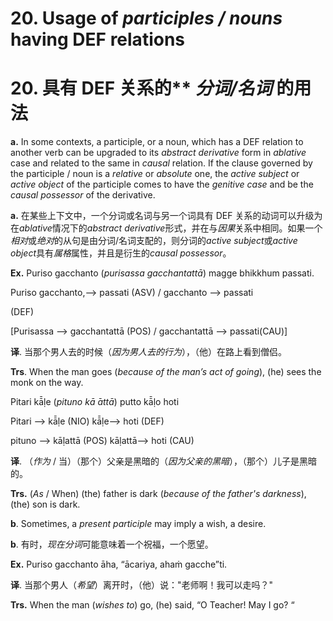 # **20. Usage of** *participles / nouns* having DEF relations 

# 20. 具有 DEF 关系的** *分词/名词* 的用法

**a.** In some contexts, a participle, or a noun, which has a DEF relation to another 
verb can be upgraded to its *abstract derivative* form in *ablative* case and related to the 
same in *causal* relation. If the clause governed by the participle / noun is a *relative* or 
*absolute* one, the *active subject* or *active object* of the participle comes to have the 
*genitive case* and be the *causal possessor* of the derivative.   

**a.** 在某些上下文中，一个分词或名词与另一个词具有 DEF 关系的动词可以升级为在*ablative*情况下的*abstract derivative*形式，并在与*因果*关系中相同。如果一个*相对*或*绝对*的从句是由分词/名词支配的，则分词的*active subject*或*active object*具有*属格*属性，并且是衍生的*causal possessor*。

 **Ex.** Puriso gacchanto (*purisassa gacchantattā*) magge bhikkhum passati. 
 
 Puriso  gacchanto,--> passati (ASV) / gacchanto  --> passati 
 
 (DEF) 
 
 [Purisassa     -->     gacchantattā (POS) / gacchantattā  --> passati(CAU)] 

**译**. 当那个男人去的时候（*因为男人去的行为*），（他）在路上看到僧侣。

**Trs**. When the man goes (*because of the man’s act of going*), (he) sees the monk 
on the way. 

Pitari kā̄ḷe (*pituno kā ̄attā*) putto kā̄ḷo hoti 

 Pitari -->  kā̄ḷe (NIO)  kā̄ḷe--> hoti (DEF) 
 
 pituno --> kāḷattā (POS) kāḷattā--> hoti (CAU) 

**译**. （*作为* / 当）（那个）父亲是黑暗的（*因为父亲的黑暗*），（那个）儿子是黑暗的。

**Trs.**  (*As* / When) (the) father is dark (*because of the father's darkness*), (the) son 
is dark. 

**b**. Sometimes, a *present participle* may imply a wish, a desire. 

**b**. 有时，*现在分词*可能意味着一个祝福，一个愿望。

 **Ex.** Puriso gacchanto āha, “ācariya, ahaṁ gacche”ti. 
 
 **译**. 当那个男人（*希望*）离开时，（他）说："老师啊！我可以走吗？"

  **Trs.** When the man (*wishes to*) go, (he) said, “O Teacher! May I go? “